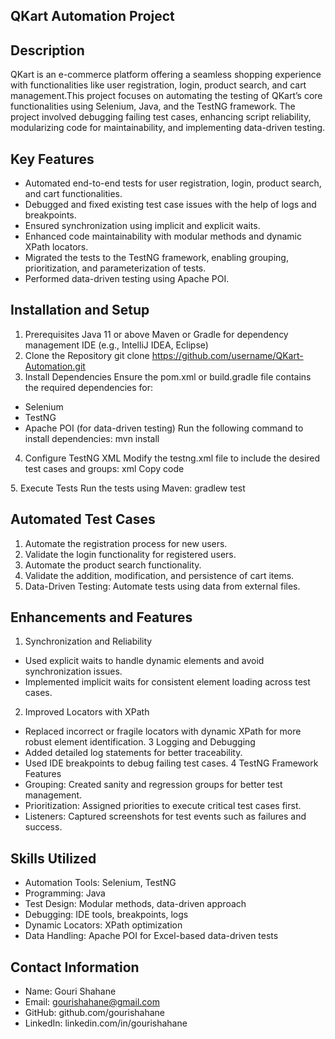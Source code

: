 ## QKart Automation Project

## Description
QKart is an e-commerce platform offering a seamless shopping experience with functionalities like user registration, login, product search, and cart management.This project focuses on automating the testing of QKart’s core functionalities using Selenium, Java, and the TestNG framework.
The project involved debugging failing test cases, enhancing script reliability, modularizing code for maintainability, and implementing data-driven testing.

## Key Features
- Automated end-to-end tests for user registration, login, product search, and cart functionalities.
- Debugged and fixed existing test case issues with the help of logs and breakpoints.
- Ensured synchronization using implicit and explicit waits.
- Enhanced code maintainability with modular methods and dynamic XPath locators.
- Migrated the tests to the TestNG framework, enabling grouping, prioritization, and parameterization of tests.
- Performed data-driven testing using Apache POI.

## Installation and Setup
1. Prerequisites
Java 11 or above
Maven or Gradle for dependency management
IDE (e.g., IntelliJ IDEA, Eclipse)
2. Clone the Repository
git clone https://github.com/username/QKart-Automation.git  
3. Install Dependencies
Ensure the pom.xml or build.gradle file contains the required dependencies for:
- Selenium
- TestNG
- Apache POI (for data-driven testing)
Run the following command to install dependencies:
mvn install  
4. Configure TestNG XML
Modify the testng.xml file to include the desired test cases and groups:
xml
Copy code
<suite name="QKart Tests">
  <test name="Sanity Tests">
    <classes>
      <class name="testcases.RegisterTest" />
      <class name="testcases.LoginTest" />
    </classes>
  </test>
</suite>  
5. Execute Tests
Run the tests using Maven:
  gradlew test
   
## Automated Test Cases
1. Automate the registration process for new users.
2. Validate the login functionality for registered users.
3. Automate the product search functionality.
4. Validate the addition, modification, and persistence of cart items.
5. Data-Driven Testing: Automate tests using data from external files.

## Enhancements and Features

1. Synchronization and Reliability
- Used explicit waits to handle dynamic elements and avoid synchronization issues.
- Implemented implicit waits for consistent element loading across test cases.
2. Improved Locators with XPath
- Replaced incorrect or fragile locators with dynamic XPath for more robust element identification.
3 Logging and Debugging
- Added detailed log statements for better traceability.
- Used IDE breakpoints to debug failing test cases.
4 TestNG Framework Features
- Grouping: Created sanity and regression groups for better test management.
- Prioritization: Assigned priorities to execute critical test cases first.
- Listeners: Captured screenshots for test events such as failures and success.

## Skills Utilized
- Automation Tools: Selenium, TestNG
- Programming: Java
- Test Design: Modular methods, data-driven approach
- Debugging: IDE tools, breakpoints, logs
- Dynamic Locators: XPath optimization
- Data Handling: Apache POI for Excel-based data-driven tests
  
## Contact Information
- Name: Gouri Shahane
- Email: gourishahane@gmail.com
- GitHub: github.com/gourishahane
- LinkedIn: linkedin.com/in/gourishahane
